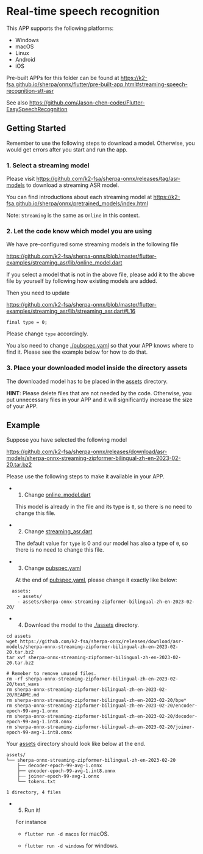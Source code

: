 # Real-time speech recognition

This APP supports the following platforms:

  - Windows
  - macOS
  - Linux
  - Android
  - iOS

Pre-built APPs for this folder can be found at <https://k2-fsa.github.io/sherpa/onnx/flutter/pre-built-app.html#streaming-speech-recognition-stt-asr>

See also <https://github.com/Jason-chen-coder/Flutter-EasySpeechRecognition>

## Getting Started

Remember to use the following steps to download a model. Otherwise, you would
get errors after you start and run the app.

###  1. Select a streaming model

Please visit <https://github.com/k2-fsa/sherpa-onnx/releases/tag/asr-models>
to download a streaming ASR model.

You can find introductions about each streaming model at
<https://k2-fsa.github.io/sherpa/onnx/pretrained_models/index.html>


Note: `Streaming` is the same as `Online` in this context.

### 2. Let the code know which model you are using

We have pre-configured some streaming models in the following file

<https://github.com/k2-fsa/sherpa-onnx/blob/master/flutter-examples/streaming_asr/lib/online_model.dart>

If you select a model that is not in the above file, please add it to the above file
by yourself by following how existing models are added.

Then you need to update

<https://github.com/k2-fsa/sherpa-onnx/blob/master/flutter-examples/streaming_asr/lib/streaming_asr.dart#L16>

```
final type = 0;
```

Please change ``type`` accordingly.

You also need to change [./pubspec.yaml](./pubspec.yaml) so that your APP knows where to find it.
Please see the example below for how to do that.

### 3. Place your downloaded model inside the directory assets

The downloaded model has to be placed in the [assets](./assets) directory.

**HINT**: Please delete files that are not needed by the code. Otherwise, you put
unnecessary files in your APP and it will significantly increase the size of your APP.

## Example

Suppose you have selected the following model

<https://github.com/k2-fsa/sherpa-onnx/releases/download/asr-models/sherpa-onnx-streaming-zipformer-bilingual-zh-en-2023-02-20.tar.bz2>

Please use the following steps to make it available in your APP.

 - 1. Change [online_model.dart](./lib/online_model.dart)

    This model is already in the file and its type is `0`, so there is no need to change this file.

 - 2. Change [streaming_asr.dart](./lib/streaming_asr.dart)

    The default value for `type` is 0 and our model has also a type of `0`, so there is no need to change this file.

 - 3. Change [pubspec.yaml](./pubspec.yaml)

   At the end of [pubspec.yaml](./pubspec.yaml), please change it exactly like below:

```
  assets:
    - assets/
    - assets/sherpa-onnx-streaming-zipformer-bilingual-zh-en-2023-02-20/
```

  - 4. Download the model to the [./assets](./assets) directory.

```
cd assets
wget https://github.com/k2-fsa/sherpa-onnx/releases/download/asr-models/sherpa-onnx-streaming-zipformer-bilingual-zh-en-2023-02-20.tar.bz2
tar xvf sherpa-onnx-streaming-zipformer-bilingual-zh-en-2023-02-20.tar.bz2

# Remeber to remove unused files.
rm -rf sherpa-onnx-streaming-zipformer-bilingual-zh-en-2023-02-20/test_wavs
rm sherpa-onnx-streaming-zipformer-bilingual-zh-en-2023-02-20/README.md
rm sherpa-onnx-streaming-zipformer-bilingual-zh-en-2023-02-20/bpe*
rm sherpa-onnx-streaming-zipformer-bilingual-zh-en-2023-02-20/encoder-epoch-99-avg-1.onnx
rm sherpa-onnx-streaming-zipformer-bilingual-zh-en-2023-02-20/decoder-epoch-99-avg-1.int8.onnx
rm sherpa-onnx-streaming-zipformer-bilingual-zh-en-2023-02-20/joiner-epoch-99-avg-1.int8.onnx
```

Your [assets](./assets) directory should look like below at the end.

```
assets/
└── sherpa-onnx-streaming-zipformer-bilingual-zh-en-2023-02-20
    ├── decoder-epoch-99-avg-1.onnx
    ├── encoder-epoch-99-avg-1.int8.onnx
    ├── joiner-epoch-99-avg-1.onnx
    └── tokens.txt

1 directory, 4 files
```

  - 5. Run it!

    For instance

      - `flutter run -d macos` for macOS.

      - `flutter run -d windows` for windows.
